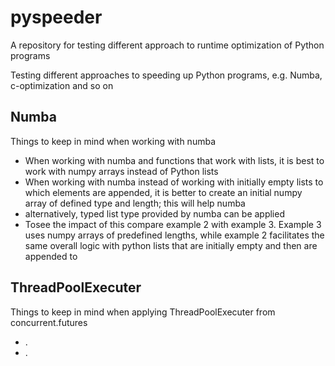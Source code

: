# pyspeeder
A repository for testing different approach to runtime optimization of Python programs

Testing different approaches to speeding up Python programs, e.g. Numba, c-optimization and so on

## Numba

Things to keep in mind when working with numba
- When working with numba and functions that work with lists, it is best to work with numpy arrays instead of Python lists
- When working with numba instead of working with initially empty lists to which elements are appended, it is better to create an initial numpy array of defined type and length; this will help numba
- alternatively, typed list type provided by numba can be applied
- Tosee the impact of this compare example 2 with example 3. Example 3 uses numpy arrays of predefined lengths, while example 2 facilitates the same overall logic with python lists that are initially empty and then are appended to

## ThreadPoolExecuter

Things to keep in mind when applying ThreadPoolExecuter from concurrent.futures
- .
- .
